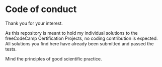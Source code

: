 # Code of conduct
Thank you for your interest.

As this repository is meant to hold my individual solutions to the freeCodeCamp Certification Projects, no coding contribution is expected. All solutions you find here have already been submitted and passed the tests.

Mind the principles of good scientific practice.

